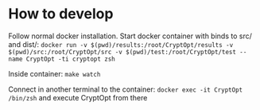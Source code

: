 # How to develop
Follow normal docker installation. Start docker container with binds to src/ and dist/:
`docker run -v $(pwd)/results:/root/CryptOpt/results -v $(pwd)/src:/root/CryptOpt/src -v $(pwd)/test:/root/CryptOpt/test --name CryptOpt -ti cryptopt zsh`

Inside container: `make watch`

Connect in another terminal to the container: `docker exec -it CryptOpt /bin/zsh` and execute CryptOpt from there
